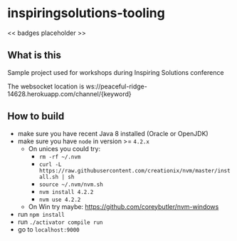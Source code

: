 # inspiringsolutions-tooling

<< badges placeholder >>

## What is this

Sample project used for workshops during Inspiring Solutions conference

The websocket location is ws://peaceful-ridge-14628.herokuapp.com/channel/{keyword}

## How to build

- make sure you have recent Java 8 installed (Oracle or OpenJDK)
- make sure you have `node` in version >= `4.2.x`
    - On unices you could try:
        - `rm -rf ~/.nvm`
        - `curl -L https://raw.githubusercontent.com/creationix/nvm/master/install.sh | sh`
        - `source ~/.nvm/nvm.sh`
        - `nvm install 4.2.2`
        - `nvm use 4.2.2`
    - On Win try maybe: https://github.com/coreybutler/nvm-windows
- run `npm install`
- run `./activator compile run`
- go to `localhost:9000`
